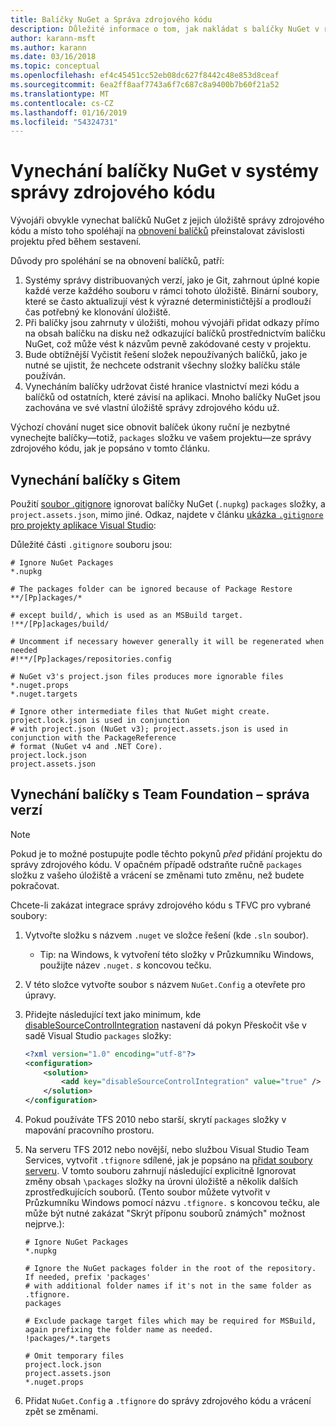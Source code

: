 ```yaml
---
title: Balíčky NuGet a Správa zdrojového kódu
description: Důležité informace o tom, jak nakládat s balíčky NuGet v rámci systémy správy verzí ovládacího prvku a zdroje a jak chcete vynechat, nechte balíčky s git a TFVC.
author: karann-msft
ms.author: karann
ms.date: 03/16/2018
ms.topic: conceptual
ms.openlocfilehash: ef4c45451cc52eb08dc627f8442c48e853d8ceaf
ms.sourcegitcommit: 6ea2ff8aaf7743a6f7c687c8a9400b7b60f21a52
ms.translationtype: MT
ms.contentlocale: cs-CZ
ms.lasthandoff: 01/16/2019
ms.locfileid: "54324731"
---
```

# <a name="omitting-nuget-packages-in-source-control-systems"></a>Vynechání balíčky NuGet v systémy správy zdrojového kódu

Vývojáři obvykle vynechat balíčků NuGet z jejich úložiště správy zdrojového kódu a místo toho spoléhají na [obnovení balíčků](package-restore.md) přeinstalovat závislosti projektu před během sestavení.

Důvody pro spoléhání se na obnovení balíčků, patří:

1. Systémy správy distribuovaných verzí, jako je Git, zahrnout úplné kopie každé verze každého souboru v rámci tohoto úložiště. Binární soubory, které se často aktualizují vést k výrazné determinističtější a prodlouží čas potřebný ke klonování úložiště.
1. Při balíčky jsou zahrnuty v úložišti, mohou vývojáři přidat odkazy přímo na obsah balíčku na disku než odkazující balíčků prostřednictvím balíčku NuGet, což může vést k názvům pevně zakódované cesty v projektu.
1. Bude obtížnější Vyčistit řešení složek nepoužívaných balíčků, jako je nutné se ujistit, že nechcete odstranit všechny složky balíčku stále používán.
1. Vynecháním balíčky udržovat čisté hranice vlastnictví mezi kódu a balíčků od ostatních, které závisí na aplikaci. Mnoho balíčky NuGet jsou zachována ve své vlastní úložiště správy zdrojového kódu už.

Výchozí chování nuget sice obnovit balíček úkony ruční je nezbytné vynechejte balíčky&mdash;totiž, `packages` složku ve vašem projektu&mdash;ze správy zdrojového kódu, jak je popsáno v tomto článku.

## <a name="omitting-packages-with-git"></a>Vynechání balíčky s Gitem

Použití [soubor .gitignore](https://git-scm.com/docs/gitignore) ignorovat balíčky NuGet (`.nupkg`) `packages` složky, a `project.assets.json`, mimo jiné. Odkaz, najdete v článku [ukázka `.gitignore` pro projekty aplikace Visual Studio](https://github.com/github/gitignore/blob/master/VisualStudio.gitignore):

Důležité části `.gitignore` souboru jsou:

```gitignore
# Ignore NuGet Packages
*.nupkg

# The packages folder can be ignored because of Package Restore
**/[Pp]ackages/*

# except build/, which is used as an MSBuild target.
!**/[Pp]ackages/build/

# Uncomment if necessary however generally it will be regenerated when needed
#!**/[Pp]ackages/repositories.config

# NuGet v3's project.json files produces more ignorable files
*.nuget.props
*.nuget.targets

# Ignore other intermediate files that NuGet might create. project.lock.json is used in conjunction
# with project.json (NuGet v3); project.assets.json is used in conjunction with the PackageReference
# format (NuGet v4 and .NET Core).
project.lock.json
project.assets.json
```

## <a name="omitting-packages-with-team-foundation-version-control"></a>Vynechání balíčky s Team Foundation – správa verzí

> [!Note]
> Pokud je to možné postupujte podle těchto pokynů *před* přidání projektu do správy zdrojového kódu. V opačném případě odstraňte ručně `packages` složku z vašeho úložiště a vrácení se změnami tuto změnu, než budete pokračovat.

Chcete-li zakázat integrace správy zdrojového kódu s TFVC pro vybrané soubory:

1. Vytvořte složku s názvem `.nuget` ve složce řešení (kde `.sln` soubor).
    - Tip: na Windows, k vytvoření této složky v Průzkumníku Windows, použijte název `.nuget.` *s* koncovou tečku.

1. V této složce vytvořte soubor s názvem `NuGet.Config` a otevřete pro úpravy.

1. Přidejte následující text jako minimum, kde [disableSourceControlIntegration](../reference/nuget-config-file.md#solution-section) nastavení dá pokyn Přeskočit vše v sadě Visual Studio `packages` složky:

   ```xml
   <?xml version="1.0" encoding="utf-8"?>
   <configuration>
       <solution>
           <add key="disableSourceControlIntegration" value="true" />
       </solution>
   </configuration>
   ```

1. Pokud používáte TFS 2010 nebo starší, skrytí `packages` složky v mapování pracovního prostoru.

1. Na serveru TFS 2012 nebo novější, nebo službou Visual Studio Team Services, vytvořit `.tfignore` sdílené, jak je popsáno na [přidat soubory serveru](/vsts/tfvc/add-files-server?view=vsts#tfignore). V tomto souboru zahrnují následující explicitně Ignorovat změny obsah `\packages` složky na úrovni úložiště a několik dalších zprostředkujících souborů. (Tento soubor můžete vytvořit v Průzkumníku Windows pomocí názvu `.tfignore.` s koncovou tečku, ale může být nutné zakázat "Skrýt příponu souborů známých" možnost nejprve.):

   ```cli
   # Ignore NuGet Packages
   *.nupkg

   # Ignore the NuGet packages folder in the root of the repository. If needed, prefix 'packages'
   # with additional folder names if it's not in the same folder as .tfignore.   
   packages

   # Exclude package target files which may be required for MSBuild, again prefixing the folder name as needed.
   !packages/*.targets

   # Omit temporary files
   project.lock.json
   project.assets.json
   *.nuget.props
   ```

1. Přidat `NuGet.Config` a `.tfignore` do správy zdrojového kódu a vrácení zpět se změnami.
